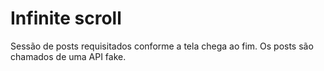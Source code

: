 # Infinite scroll
Sessão de posts requisitados conforme a tela chega ao fim. Os posts são chamados de uma API fake.
